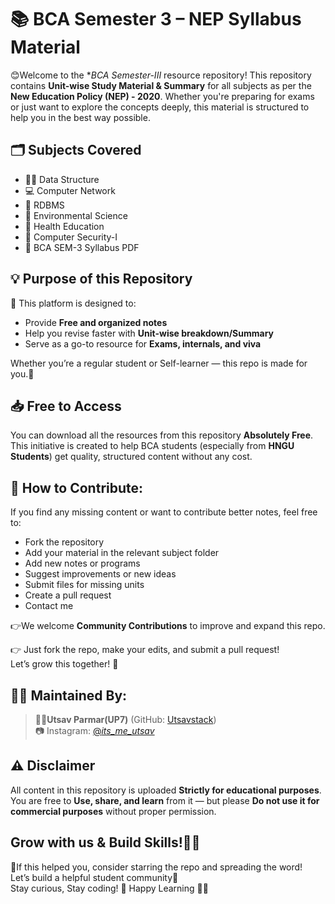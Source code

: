 
# 📚 BCA Semester 3 – NEP Syllabus Material

😊Welcome to the **BCA Semester-III* resource repository! This repository contains **Unit-wise Study Material & Summary** for all subjects as per the **New Education Policy (NEP) - 2020**. Whether you're preparing for exams or just want to explore the concepts deeply, this material is structured to help you in the best way possible.

## 🗂️ Subjects Covered

- 🧑‍💻 Data Structure
- 💻 Computer Network
- 📁 RDBMS
- 📙 Environmental Science       
- 📗 Health Education
- 📘 Computer Security-I  
- 📝 BCA SEM-3 Syllabus PDF

## 💡 Purpose of this Repository

🎯 This platform is designed to:

- Provide **Free and organized notes**
- Help you revise faster with **Unit-wise breakdown/Summary**
- Serve as a go-to resource for **Exams, internals, and viva**

Whether you’re a regular student or Self-learner — this repo is made for you.💪


## 📥 Free to Access

You can download all the resources from this repository **Absolutely Free**.
This initiative is created to help BCA students (especially from **HNGU Students**) get quality, structured content without any cost.

## 🤝 How to Contribute:

If you find any missing content or want to contribute better notes, feel free to:
- Fork the repository
- Add your material in the relevant subject folder
- Add new notes or programs
- Suggest improvements or new ideas
- Submit files for missing units
- Create a pull request
- Contact me

👉We welcome **Community Contributions** to improve and expand this repo.

👉 Just fork the repo, make your edits, and submit a pull request!  
Let’s grow this together! 🌱

## 🙋‍♂️ Maintained By:

> 🧑‍💻**Utsav Parmar(UP7)**  (GitHub: [Utsavstack](https://github.com/Utsavstack))  
> 📷 Instagram: [@_its_me_utsav_](https://instagram.com/_its_me_utsav_)


## ⚠️ Disclaimer

All content in this repository is uploaded **Strictly for educational purposes**.  
You are free to **Use, share, and learn** from it — but please **Do not use it for commercial purposes** without proper permission.

## Grow with us & Build Skills!🤝🚀

🌟If this helped you, consider starring the repo and spreading the word!  
Let’s build a helpful student community💙  
Stay curious, Stay coding! 🚀
Happy Learning 📘✨
